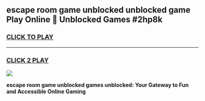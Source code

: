 
## escape room game unblocked unblocked game Play Online 👋 Unblocked Games #2hp8k
<h3>
<a href="https://premium.freeplayer.one?title=escape_room_game_unblocked&ref=21F">CLICK TO PLAY</a></h3>
<hr>

<h3>
<a href="https://premium.freeplayer.one?title=escape_room_game_unblocked&ref=21F">CLICK 2 PLAY</a>
  
</h3>

<a href="https://premium.freeplayer.one?title=escape_room_game_unblocked&ref=21F/"><img src="https://clearcache.store/games.png"></a>


**escape room game unblocked games unblocked: Your Gateway to Fun and Accessible Online Gaming**
